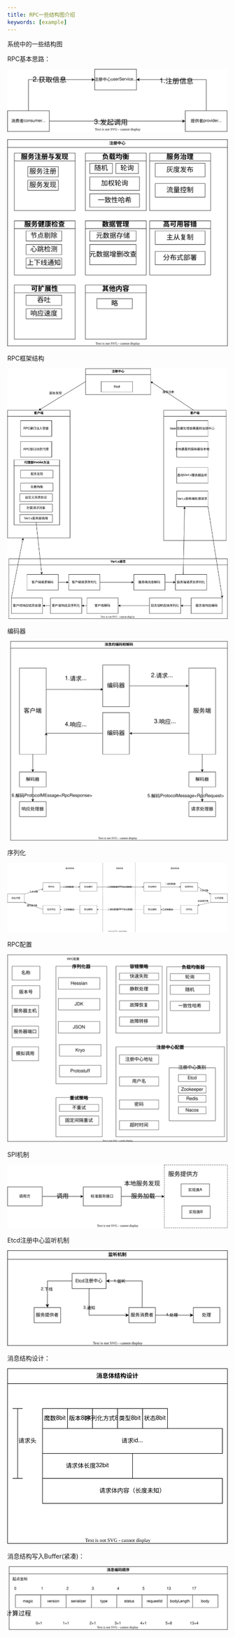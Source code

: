 ```yaml
---
title: RPC一些结构图介绍
keywords: [example]
---
```


系统中的一些结构图

RPC基本思路：

![registry.svg](../.vuepress/public/img/registry.svg)

![registry2.svg](../.vuepress/public/img/registry2.svg)

RPC框架结构

![rpc.svg](../.vuepress/public/img/rpc.svg)

编码器

![encode.svg](../.vuepress/public/img/encode.svg)

序列化

![rpc1.svg](../.vuepress/public/img/rpc1.svg)

RPC配置

![rpcconfig.svg](../.vuepress/public/img/rpcconfig.svg)

SPI机制

![spi1.svg](../.vuepress/public/img/spi1.svg)

Etcd注册中心监听机制

![watch.svg](../.vuepress/public/img/watch.svg)

消息结构设计：

![message.svg](../.vuepress/public/img/message.svg)

消息结构写入Buffer(紧凑)：

![encode1.svg](../.vuepress/public/img/encode1.svg)
